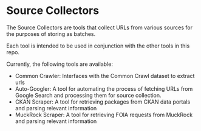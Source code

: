 # Source Collectors

The Source Collectors are tools that collect URLs from various sources for the purposes of storing as batches.

Each tool is intended to be used in conjunction with the other tools in this repo.

Currently, the following tools are available:
- Common Crawler: Interfaces with the Common Crawl dataset to extract urls
- Auto-Googler: A tool for automating the process of fetching URLs from Google Search and processing them for source collection.
- CKAN Scraper: A tool for retrieving packages from CKAN data portals and parsing relevant information
- MuckRock Scraper: A tool for retrieving FOIA requests from MuckRock and parsing relevant information